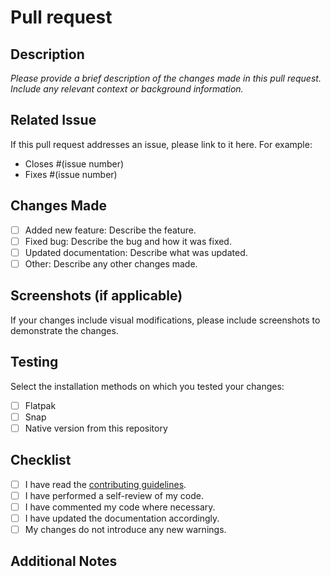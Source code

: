 # Pull request

## Description

_Please provide a brief description of the changes made in this pull request. Include any relevant context or background information._

## Related Issue

If this pull request addresses an issue, please link to it here. For example:
- Closes #(issue number)
- Fixes #(issue number)

## Changes Made

- [ ] Added new feature: Describe the feature.
- [ ] Fixed bug: Describe the bug and how it was fixed.
- [ ] Updated documentation: Describe what was updated.
- [ ] Other: Describe any other changes made.

## Screenshots (if applicable)

If your changes include visual modifications, please include screenshots to demonstrate the changes.

## Testing

Select the installation methods on which you tested your changes:

- [ ] Flatpak
- [ ] Snap
- [ ] Native version from this repository

## Checklist

- [ ] I have read the [contributing guidelines](https://github.com/vikdevelop/SaveDesktop/blob/main/CONTRIBUTING.md).
- [ ] I have performed a self-review of my code.
- [ ] I have commented my code where necessary.
- [ ] I have updated the documentation accordingly.
- [ ] My changes do not introduce any new warnings.

## Additional Notes

